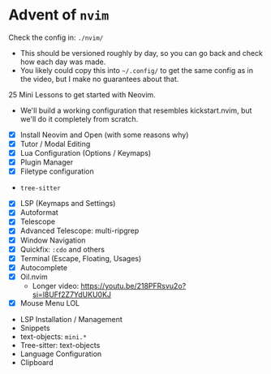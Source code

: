 # Advent of `nvim`

Check the config in: `./nvim/`
- This should be versioned roughly by day, so you can go back and check how each day was made.
- You likely could copy this into `~/.config/` to get the same config as in the video, but I make no guarantees about that.


25 Mini Lessons to get started with Neovim.
- We'll build a working configuration that resembles kickstart.nvim, but we'll do it completely from scratch.

- [x] Install Neovim and Open (with some reasons why)
- [x] Tutor / Modal Editing
- [x] Lua Configuration (Options / Keymaps)
- [x] Plugin Manager
- [x] Filetype configuration
- `tree-sitter`
- [x] LSP (Keymaps and Settings)
- [x] Autoformat
- [x] Telescope
- [x] Advanced Telescope: multi-ripgrep
- [x] Window Navigation
- [x] Quickfix: `:cdo` and others
- [x] Terminal (Escape, Floating, Usages)
- [x] Autocomplete
- [x] Oil.nvim
    - Longer video: https://youtu.be/218PFRsvu2o?si=l8UFf2Z7YdUKU0KJ
- [x] Mouse Menu LOL
- LSP Installation / Management
- Snippets
- text-objects: `mini.*`
- Tree-sitter: text-objects
- Language Configuration
- Clipboard
